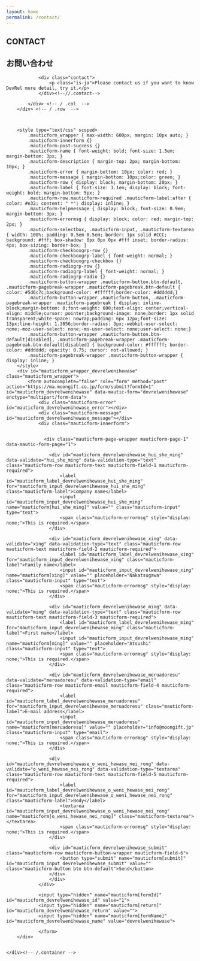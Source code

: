 ```yaml
---
layout: home
permalink: /contact/
---
```

<section class="tp-section tp-section">
	<div class="container mt9">
		<div class="row">
			<div class="col-md-3">
				<div class="tp-section-header">
					<h2 class="tp-section-header__title">CONTACT</h2>
					<h2 class="tp-section-header__title-ja is-ja">お問い合わせ</h2>
				</div>
			</div>
			<div class="col-md-9">

				<div class="contact">
					<p class="is-ja">Please contact us if you want to know DevRel more detail, try it.</p>
				</div><!--//.contact-->

			</div> <!-- / .col  -->
		</div> <!-- / .row  -->


		
		<style type="text/css" scoped>
		    .mauticform_wrapper { max-width: 600px; margin: 10px auto; }
		    .mauticform-innerform {}
		    .mauticform-post-success {}
		    .mauticform-name { font-weight: bold; font-size: 1.5em; margin-bottom: 3px; }
		    .mauticform-description { margin-top: 2px; margin-bottom: 10px; }
		    .mauticform-error { margin-bottom: 10px; color: red; }
		    .mauticform-message { margin-bottom: 10px;color: green; }
		    .mauticform-row { display: block; margin-bottom: 20px; }
		    .mauticform-label { font-size: 1.1em; display: block; font-weight: bold; margin-bottom: 5px; }
		    .mauticform-row.mauticform-required .mauticform-label:after { color: #e32; content: " *"; display: inline; }
		    .mauticform-helpmessage { display: block; font-size: 0.9em; margin-bottom: 3px; }
		    .mauticform-errormsg { display: block; color: red; margin-top: 2px; }
		    .mauticform-selectbox, .mauticform-input, .mauticform-textarea { width: 100%; padding: 0.5em 0.5em; border: 1px solid #CCC; background: #fff; box-shadow: 0px 0px 0px #fff inset; border-radius: 4px; box-sizing: border-box; }
		    .mauticform-checkboxgrp-row {}
		    .mauticform-checkboxgrp-label { font-weight: normal; }
		    .mauticform-checkboxgrp-checkbox {}
		    .mauticform-radiogrp-row {}
		    .mauticform-radiogrp-label { font-weight: normal; }
		    .mauticform-radiogrp-radio {}
		    .mauticform-button-wrapper .mauticform-button.btn-default, .mauticform-pagebreak-wrapper .mauticform-pagebreak.btn-default { color: #5d6c7c;background-color: #ffffff;border-color: #dddddd;}
		    .mauticform-button-wrapper .mauticform-button, .mauticform-pagebreak-wrapper .mauticform-pagebreak { display: inline-block;margin-bottom: 0;font-weight: 600;text-align: center;vertical-align: middle;cursor: pointer;background-image: none;border: 1px solid transparent;white-space: nowrap;padding: 6px 12px;font-size: 13px;line-height: 1.3856;border-radius: 3px;-webkit-user-select: none;-moz-user-select: none;-ms-user-select: none;user-select: none;}
		    .mauticform-button-wrapper .mauticform-button.btn-default[disabled], .mauticform-pagebreak-wrapper .mauticform-pagebreak.btn-default[disabled] { background-color: #ffffff; border-color: #dddddd; opacity: 0.75; cursor: not-allowed; }
		    .mauticform-pagebreak-wrapper .mauticform-button-wrapper {  display: inline; }
		</style>
		<div id="mauticform_wrapper_devrelwenihewase" class="mauticform_wrapper">
		    <form autocomplete="false" role="form" method="post" action="https://ma.moongift.co.jp/form/submit?formId=1" id="mauticform_devrelwenihewase" data-mautic-form="devrelwenihewase" enctype="multipart/form-data">
		        <div class="mauticform-error" id="mauticform_devrelwenihewase_error"></div>
		        <div class="mauticform-message" id="mauticform_devrelwenihewase_message"></div>
		        <div class="mauticform-innerform">

		            
		          <div class="mauticform-page-wrapper mauticform-page-1" data-mautic-form-page="1">

		            <div id="mauticform_devrelwenihewase_hui_she_ming" data-validate="hui_she_ming" data-validation-type="text" class="mauticform-row mauticform-text mauticform-field-1 mauticform-required">
		                <label id="mauticform_label_devrelwenihewase_hui_she_ming" for="mauticform_input_devrelwenihewase_hui_she_ming" class="mauticform-label">Company name</label>
		                <input id="mauticform_input_devrelwenihewase_hui_she_ming" name="mauticform[hui_she_ming]" value="" class="mauticform-input" type="text">
		                <span class="mauticform-errormsg" style="display: none;">This is required.</span>
		            </div>

		            <div id="mauticform_devrelwenihewase_xing" data-validate="xing" data-validation-type="text" class="mauticform-row mauticform-text mauticform-field-2 mauticform-required">
		                <label id="mauticform_label_devrelwenihewase_xing" for="mauticform_input_devrelwenihewase_xing" class="mauticform-label">Family name</label>
		                <input id="mauticform_input_devrelwenihewase_xing" name="mauticform[xing]" value="" placeholder="Nakatsugawa" class="mauticform-input" type="text">
		                <span class="mauticform-errormsg" style="display: none;">This is required.</span>
		            </div>

		            <div id="mauticform_devrelwenihewase_ming" data-validate="ming" data-validation-type="text" class="mauticform-row mauticform-text mauticform-field-3 mauticform-required">
		                <label id="mauticform_label_devrelwenihewase_ming" for="mauticform_input_devrelwenihewase_ming" class="mauticform-label">First name</label>
		                <input id="mauticform_input_devrelwenihewase_ming" name="mauticform[ming]" value="" placeholder="Atsushi" class="mauticform-input" type="text">
		                <span class="mauticform-errormsg" style="display: none;">This is required.</span>
		            </div>

		            <div id="mauticform_devrelwenihewase_meruadoresu" data-validate="meruadoresu" data-validation-type="email" class="mauticform-row mauticform-email mauticform-field-4 mauticform-required">
		                <label id="mauticform_label_devrelwenihewase_meruadoresu" for="mauticform_input_devrelwenihewase_meruadoresu" class="mauticform-label">E-mail address</label>
		                <input id="mauticform_input_devrelwenihewase_meruadoresu" name="mauticform[meruadoresu]" value="" placeholder="info@moongift.jp" class="mauticform-input" type="email">
		                <span class="mauticform-errormsg" style="display: none;">This is required.</span>
		            </div>

		            <div id="mauticform_devrelwenihewase_o_weni_hewase_nei_rong" data-validate="o_weni_hewase_nei_rong" data-validation-type="textarea" class="mauticform-row mauticform-text mauticform-field-5 mauticform-required">
		                <label id="mauticform_label_devrelwenihewase_o_weni_hewase_nei_rong" for="mauticform_input_devrelwenihewase_o_weni_hewase_nei_rong" class="mauticform-label">Body</label>
		                <textarea id="mauticform_input_devrelwenihewase_o_weni_hewase_nei_rong" name="mauticform[o_weni_hewase_nei_rong]" class="mauticform-textarea"></textarea>
		                <span class="mauticform-errormsg" style="display: none;">This is required.</span>
		            </div>

		            <div id="mauticform_devrelwenihewase_submit" class="mauticform-row mauticform-button-wrapper mauticform-field-6">
		                <button type="submit" name="mauticform[submit]" id="mauticform_input_devrelwenihewase_submit" value="" class="mauticform-button btn btn-default">Send</button>
		            </div>
		            </div>
		        </div>

		        <input type="hidden" name="mauticform[formId]" id="mauticform_devrelwenihewase_id" value="1">
		        <input type="hidden" name="mauticform[return]" id="mauticform_devrelwenihewase_return" value="">
		        <input type="hidden" name="mauticform[formName]" id="mauticform_devrelwenihewase_name" value="devrelwenihewase">

		        </form>
		</div>


	</div><!-- /.container -->
</section>
